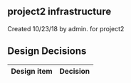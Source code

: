 ## project2 infrastructure

Created 10/23/18 by admin. for project2


## Design Decisions
| Design item                | Decision|
| :----------------------------------- | :--------------------------------------------------------------------------------|
